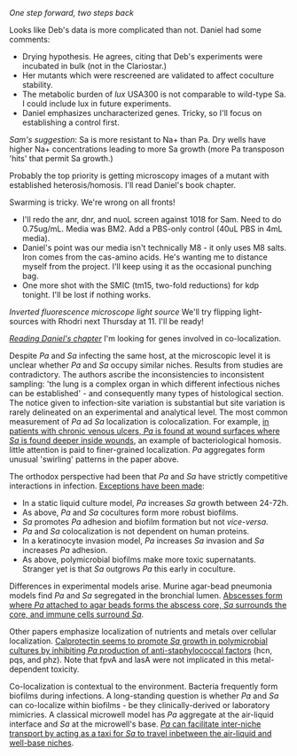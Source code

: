 *One step forward, two steps back*

Looks like Deb's data is more complicated than not. Daniel had some comments:
- Drying hypothesis. He agrees, citing that Deb's experiments were incubated in bulk (not in the Clariostar.)
- Her mutants which were rescreened are validated to affect coculture stability.
- The metabolic burden of *lux* USA300 is not comparable to wild-type Sa. I could include lux in future experiments.
- Daniel emphasizes uncharacterized genes. Tricky, so I'll focus on establishing a control first.

*Sam's suggestion*: Sa is more resistant to Na+ than Pa. Dry wells have higher Na+ concentrations leading to more Sa growth (more Pa transposon 'hits' that permit Sa growth.)

Probably the top priority is getting microscopy images of a mutant with established heterosis/homosis. I'll read Daniel's book chapter.

Swarming is tricky. We're wrong on all fronts!
- I'll redo the anr, dnr, and nuoL screen against 1018 for Sam. Need to do 0.75ug/mL. Media was BM2. Add a PBS-only control (40uL PBS in 4mL media).
- Daniel's point was our media isn't technically M8 - it only uses M8 salts. Iron comes from the cas-amino acids. He's wanting me to distance myself from the project. I'll keep using it as the occasional punching bag.
- One more shot with the SMIC (tm15, two-fold reductions) for kdp tonight. I'll be lost if nothing works.

*Inverted fluorescence microscope light source*
We'll try flipping light-sources with Rhodri next Thursday at 11. I'll be ready!

*[Reading Daniel's chapter](https://link.springer.com/chapter/10.1007/978-3-031-08491-1_15#Abs1)*
I'm looking for genes involved in co-localization.

Despite *Pa* and *Sa* infecting the same host, at the microscopic level it is unclear whether *Pa* and *Sa* occupy similar niches. Results from studies are contradictory. The authors ascribe the inconsistencies to inconsistent sampling: 'the lung is a complex organ in which different infectious niches can be established' - and consequently many types of histological section.
The notice given to infection-site variation is substantial but site variation is rarely delineated on an experimental and analytical level. The most common measurement of *Pa* ad *Sa* localization is colocalization. For example, [in patients with chronic venous ulcers, *Pa* is found at wound surfaces where *Sa* is found deeper inside wounds](https://journals.asm.org/doi/10.1128/jcm.01395-09), an example of bacteriological homosis. little attention is paid to finer-grained localization. *Pa* aggregates form unusual 'swirling' patterns in the paper above.

The orthodox perspective had been that *Pa* and *Sa* have strictly competitive interactions in infection. [Exceptions have been made](https://academic.oup.com/femspd/article/76/1/fty003/4803945?login=true):
- In a static liquid culture model, *Pa* increases *Sa* growth between 24-72h.
- As above, *Pa* and *Sa* cocultures form more robust biofilms.
- *Sa* promotes *Pa* adhesion and biofilm formation but not *vice-versa*.
- *Pa* and *Sa* colocalization is not dependent on human proteins.
- In a keratinocyte invasion model, *Pa* increases *Sa* invasion and *Sa* increases *Pa* adhesion.
- As above, polymicrobial biofilms make more toxic supernatants.
Stranger yet is that *Sa* outgrows *Pa* this early in coculture.

Differences in experimental models arise. Murine agar-bead pneumonia models find *Pa* and *Sa* segregated in the bronchial lumen. [Abscesses form where *Pa* attached to agar beads forms the abscess core, *Sa* surrounds the core, and immune cells surround *Sa*](https://academic.oup.com/femspd/article/76/1/fty003/4803945?login=true).

Other papers emphasize localization of nutrients and metals over cellular localization. [Calprotectin seems to promote *Sa* growth in polymicrobial cultures by inhibiting *Pa* production of anti-staphylococcal factors](https://www.nature.com/articles/ncomms11951#Sec2) (hcn, pqs, and phz). Note that fpvA and lasA were not implicated in this metal-dependent toxicity.

Co-localization is contextual to the environment. Bacteria frequently form biofilms during infections. A long-standing question is whether *Pa* and *Sa* can co-localize within biofilms - be they clinically-derived or laboratory mimicries. A classical microwell model has *Pa* aggregate at the air-liquid interface and *Sa* at the microwell's base. [*Pa* can facilitate inter-niche transport by acting as a taxi for *Sa* to travel inbetween the air-liquid and well-base niches](https://academic.oup.com/ismej/article/11/8/1933/7538019?login=true).
